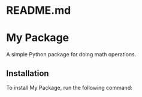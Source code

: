 # README.md

# My Package

A simple Python package for doing math operations.

## Installation

To install My Package, run the following command:

